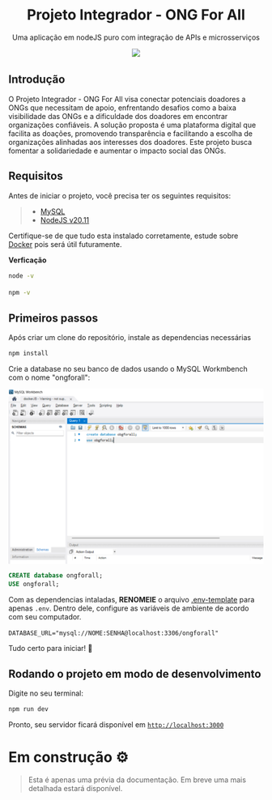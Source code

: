<h1 align="center"> Projeto Integrador - ONG For All </h1>
<p align="center">Uma aplicação em nodeJS puro com integração de APIs e microsserviços</p>

<p align="center">
  <a href="https://skillicons.dev">
    <img src="https://skillicons.dev/icons?i=js,html,css,nodejs,tailwind,prisma,&theme=light" />
  </a>
</p>

## Introdução
O Projeto Integrador - ONG For All visa conectar potenciais doadores a ONGs que necessitam de apoio, enfrentando desafios como a baixa visibilidade das ONGs e a dificuldade dos doadores em encontrar organizações confiáveis. A solução proposta é uma plataforma digital que facilita as doações, promovendo transparência e facilitando a escolha de organizações alinhadas aos interesses dos doadores. Este projeto busca fomentar a solidariedade e aumentar o impacto social das ONGs.

## Requisitos
Antes de iniciar o projeto, você precisa ter os seguintes requisitos:

>- [MySQL](https://www.youtube.com/watch?v=a5ul8o76Hqw&t=273s)
>- [NodeJS v20.11](https://nodejs.org/en)

Certifique-se de que tudo esta instalado corretamente, estude sobre [Docker](https://youtube.com/playlist?list=PLViOsriojeLrdw5VByn96gphHFxqH3O_N&si=ESyfJ9zKaBnLt46F) pois será útil futuramente.

**Verficação**
```bash
node -v

npm -v
```

## Primeiros passos
Após criar um clone do repositório, instale as dependencias necessárias

```bash
npm install
```

Crie a database no seu banco de dados usando o MySQL Workmbench com o nome "ongforall":

<picture align="center">
 <img align="center" alt="YOUR-ALT-TEXT" src="docs/images/create_database.png">
</picture>

```SQL
CREATE database ongforall;
USE ongforall;
```

Com as dependencias intaladas, **RENOMEIE** o arquivo [.env-template](.env-template) para apenas `.env`. Dentro dele, configure as variáveis de ambiente de acordo com seu computador.

`DATABASE_URL="mysql://NOME:SENHA@localhost:3306/ongforall"`

Tudo certo para iniciar! 🫡

## Rodando o projeto em modo de desenvolvimento

Digite no seu terminal:
```bash
npm run dev
```
Pronto, seu servidor ficará disponível em [`http://localhost:3000`](http://localhost:3000)


# Em construção ⚙️
>Esta é apenas uma prévia da documentação. Em breve uma mais detalhada estará disponível.